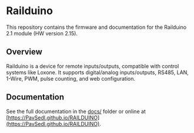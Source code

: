 # Railduino

This repository contains the firmware and documentation for the Railduino 2.1 module (HW version 2.15).  

## Overview
Railduino is a device for remote inputs/outputs, compatible with control systems like Loxone. It supports digital/analog inputs/outputs, RS485, LAN, 1-Wire, PWM, pulse counting, and web configuration.

## Documentation
See the full documentation in the [docs/](docs/) folder or online at [https://PavSedl.github.io/RAILDUINO](https://PavSedl.github.io/RAILDUINO).
